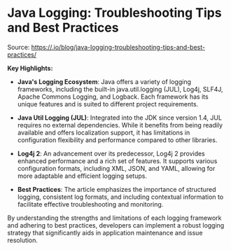 # Java Logging: Troubleshooting Tips and Best Practices

Source: <https://.io/blog/java-logging-troubleshooting-tips-and-best-practices/>

**Key Highlights:**

- **Java's Logging Ecosystem**: Java offers a variety of logging frameworks, including the built-in java.util.logging (JUL), Log4j, SLF4J, Apache Commons Logging, and Logback. Each framework has its unique features and is suited to different project requirements.​

- **Java Util Logging (JUL)**: Integrated into the JDK since version 1.4, JUL requires no external dependencies. While it benefits from being readily available and offers localization support, it has limitations in configuration flexibility and performance compared to other libraries.​

- **Log4j 2**: An advancement over its predecessor, Log4j 2 provides enhanced performance and a rich set of features. It supports various configuration formats, including XML, JSON, and YAML, allowing for more adaptable and efficient logging setups.​

- **Best Practices**: The article emphasizes the importance of structured logging, consistent log formats, and including contextual information to facilitate effective troubleshooting and monitoring.​

By understanding the strengths and limitations of each logging framework and adhering to best practices, developers can implement a robust logging strategy that significantly aids in application maintenance and issue resolution.
